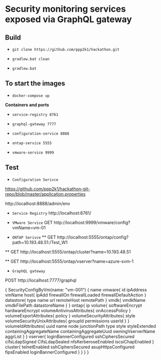 # Security monitoring services exposed via GraphQL gateway


## Build

* `git clone https://github.com/ppp2k1/hackathon.git`

* `gradlew.bat clean`

* `gradlew.bat`

## To start the images

* `docker-compose up`

**Containers and ports**

* `service-registry 8761`

* `graphql-gateway 7777`

* `configuration-service 8888`

* `ontap-service 5555`

* `vmware-service 9999`

## Test

* `Configuration Serivce`

https://github.com/ppp2k1/hackathon-git-repo/blob/master/application.properties

http://localhost:8888/admin/env


* `Service Registry`
http://localhost:8761/

* `VMware Service`
GET http://localhost:9999/vmware/config?vmName=vm-01


* `ONTAP Serivce`
** GET http://localhost:5555/ontap/config?path=10.193.48.51:/Test_W1

** GET http://localhost:5555/ontap/cluster?name=10.193.48.51

** GET http://localhost:5555/ontap/vserver?name=azure-svm-1


* `GraphQL gateway`

POST http://localhost:7777/graphql


{
    SecurityConfigByVm(name: "vm-001") {
        name
        vmware{
            id
            ipAddress
            vmName
            host{
                ipAdd
                firewallOn
                firewallLoaded
                firewallDefaultAction
            }
            datastore{
                type
                name
                url
                remoteHost
                remotePath
            }
            vmdk{
                vmdkName
                vmdkFilePath
                datastoreName
            }
        }
        ontap{
            ip
            volume{
                softwareEncrypt
                hardwareEncrypt
                volumeAntivirusAttributes{
                    onAccessPolicy
                }
                volumeExportAttributes{
                    policy
                }
                volumeSecurityAttributes{
                    style
                    volumeSecurityUnixAttributes{
                        groupId
                        permissions
                        userId
                    }
                }
                volumeIdAttributes{
                    uuid
                    name
                    node
                    junctionPath
                    type
                    style
                    styleExtended
                    containingAggregateName
                    containingAggregateUuid
                    owningVserverName
                    aggrList
                }
            }
            vserver{
                loginBannerConfigured
                sshCiphersSecured
                cifsLdapSigned
                CifsLdapSealed
                nfsKerberoseEnabled
                iscsiChapEnabled
            }
            cluster{
                telnetEnabled
                sshCiphersSecured
                asupHttpsConfigured
                fipsEnabled
                loginBannerConfigured
            }
        }
    }
}



